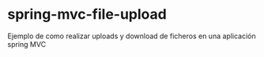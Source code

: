 # spring-mvc-file-upload
Ejemplo de como realizar uploads y download de ficheros en una aplicación spring MVC
